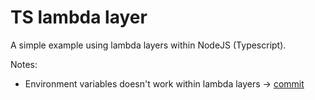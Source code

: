 # TS lambda layer

A simple example using lambda layers within NodeJS (Typescript).

Notes:

- Environment variables doesn't work within lambda layers -> [commit](https://github.com/rojasleon/simple-ts-lambda-layer/commit/13e9d4507d5effd0923f221ec571011c39e66a88)
